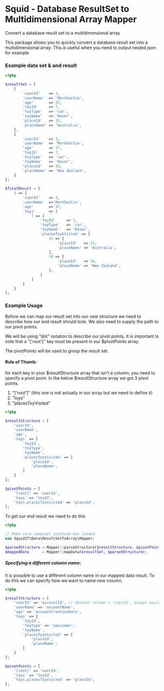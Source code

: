 # Squid - Database ResultSet to Multidimensional Array Mapper
Convert a database result set to a multidimensional array

This package allows you to quickly convert a database result set into a multidimensional array.
This is useful when you need to output nested json for example

### Example data set & and result
```php
<?php

$resultSet = [
    [
        'userId'    => 3,
        'userName'  => 'MoròSwitie',
        'age'       => 37,
        'toyId'     => 7,
        'toyType'   => 'car',
        'toyName'   => 'Rover',
        'placeId'   => 33,
        'placeName' => 'Australia',
    ],
    [
        'userId'    => 3,
        'userName'  => 'MoròSwitie',
        'age'       => 37,
        'toyId'     => 7,
        'toyType'   => 'car',
        'toyName'   => 'Rover',
        'placeId'   => 34,
        'placeName' => 'New Zealand',
    ]
];

$finalResult = [
    3 => [
        'userId'    => 3,
        'userName'  =>'MoròSwitie',
        'age'       => 37,
        'toys'      => [
            7 => [
                'toyId'     => 7,
                'toyType'   => 'car',
                'toyName'   => 'Rover',
                'placesToyVisited' => [
                    33 => [
                        'placeId'   => 33,
                        'placeName' => 'Australia',
                    ],
                    34 => [
                        'placeId'   => 34,
                        'placeName' => 'New Zealand',
                    ],
                ]
            ]
        ]
    ]
];
```

### Example Usage
Before we can map our result set into our new structure we need to describe how our end result should look.
We also need to supply the path to our pivot points.

We will be using "dot" notation to describe our pivot points. It is important to note that a "['root']" key must
be present in our $pivotPoints array.

The pivotPoints will be used to group the result set.
#### Rule of Thumb:
for each key in your $resultStructure array that isn't a column, you need to specify a pivot point.
In the below $resultStructure array we got 3 pivot points.
1. "['root']" (this one is not actually in our array but we need to define it)
2. "toys"
3. "placesToyVisited"

```php
<?php

$resultStructure = [
	'userId',
	'userName',
	'age',
	'toys' => [
		'toyId',
		'toyType',
		'toyName',
		'placesToyVisited' => [
			'placeId',
			'placeName',
		]
	]
];

$pivotPoints = [
	'[root]' => 'userId',
	'toys' => 'toyId',
	'toys.placesToyVisited' => 'placeId',
];
```

To get our end result we need to do this
```php
<?php

// Make sure composer autoload has loaded
use SquidIT\Data\ResultSetToArray\Mapper;

$parsedStructure = Mapper::parseStructure($resultStructure, $pivotPoints);
$mappedData      = Mapper::mapData($resultSet, $parsedStructure);
```

##### Specifying a different column name:
It is possible to use a different column name in our mapped data result. To do this we can specify how we want to name
new column.

```php
<?php

$resultStructure = [
	'userId' => 'accountId', // dataset column = 'userId', output would be 'accountId'
	'userName' => 'accountName',
	'age' => 'accountCreationDate',
	'toys' => [
		'toyId',
		'toyType' => 'specimen',
		'toyName',
		'placesToyVisited' => [
			'placeId',
			'placeName',
		]
	]
];

$pivotPoints = [
	'[root]' => 'userId',
	'toys' => 'toyId',
	'toys.placesToyVisited' => 'placeId',
];
```
